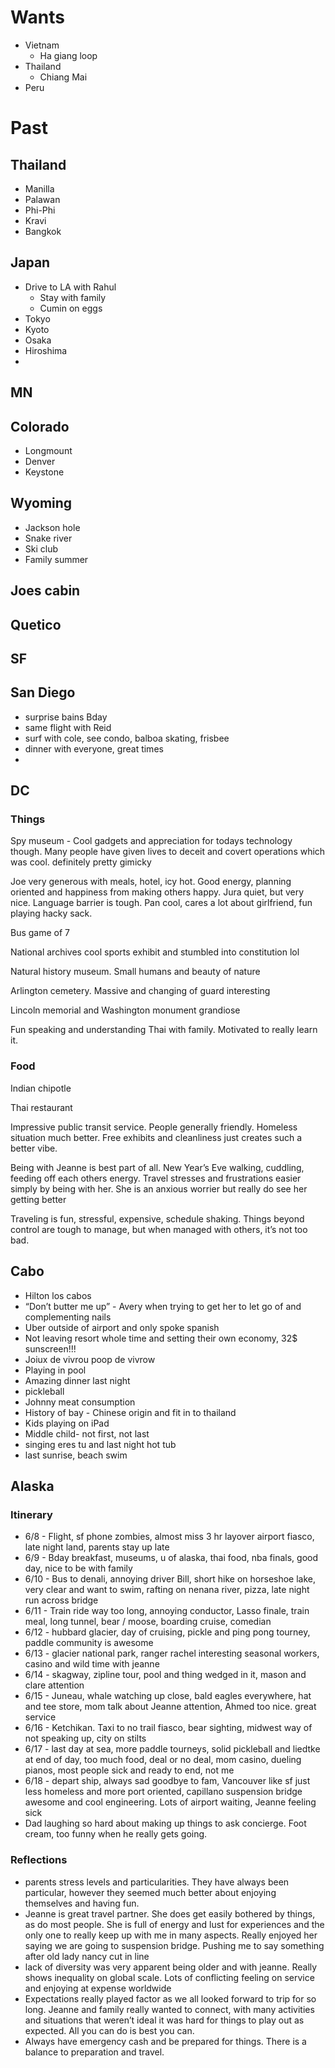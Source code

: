 # Wants
- Vietnam
  - Ha giang loop
- Thailand
  - Chiang Mai
- Peru


# Past 

## Thailand
- Manilla
- Palawan
- Phi-Phi
- Kravi
- Bangkok

## Japan
- Drive to LA with Rahul
  - Stay with family
  - Cumin on eggs
- Tokyo
- Kyoto
- Osaka
- Hiroshima
- 

## MN 

## Colorado
- Longmount
- Denver
- Keystone

## Wyoming
- Jackson hole  
- Snake river 
- Ski club
- Family summer

## Joes cabin
## Quetico

## SF 



## San Diego
- surprise bains Bday
- same flight with Reid 
- surf with cole, see condo, balboa skating, frisbee
- dinner with everyone, great times
- 

## DC 
### Things

Spy museum - Cool gadgets and appreciation for todays technology though. Many people have given lives to deceit and covert operations which was cool. definitely pretty gimicky

Joe very generous with meals, hotel, icy hot. Good energy, planning oriented and happiness from making others happy. Jura quiet, but very nice. Language barrier is tough. Pan cool, cares a lot about girlfriend, fun playing hacky sack.

Bus game of 7

National archives cool sports exhibit and stumbled into constitution lol

Natural history museum. Small humans and beauty of nature

Arlington cemetery. Massive and changing of guard interesting

Lincoln memorial and Washington monument grandiose

Fun speaking and understanding Thai with family. Motivated to really learn it.

### Food

Indian chipotle

Thai restaurant

Impressive public transit service. People generally friendly. Homeless situation much better. Free exhibits and cleanliness just creates such a better vibe.

Being with Jeanne is best part of all. New Year’s Eve walking, cuddling, feeding off each others energy. Travel stresses and frustrations easier simply by being with her. She is an anxious worrier but really do see her getting better

Traveling is fun, stressful, expensive, schedule shaking. Things beyond control are tough to manage, but when managed with others, it’s not too bad.

## Cabo
- Hilton los cabos
- “Don’t butter me up” - Avery when trying to get her to let go of and complementing nails
- Uber outside of airport and only spoke spanish
- Not leaving resort whole time and setting their own economy, 32$ sunscreen!!!
- Joiux de vivrou poop de vivrow 
- Playing in pool
- Amazing dinner last night
- pickleball
- Johnny meat consumption
- History of bay - Chinese origin and fit in to thailand
- Kids playing on iPad
- Middle child- not first, not last
- singing eres tu and last night hot tub
- last sunrise, beach swim

## Alaska
### Itinerary

- 6/8 - Flight, sf phone zombies, almost miss 3 hr layover airport fiasco, late night land, parents stay up late
- 6/9 - Bday breakfast, museums, u of alaska, thai food, nba finals, good day, nice to be with family
- 6/10 - Bus to denali, annoying driver Bill, short hike on horseshoe lake, very clear and want to swim, rafting on nenana river, pizza, late night run across bridge
- 6/11 - Train ride way too long, annoying conductor, Lasso finale, train meal, long tunnel, bear / moose, boarding cruise, comedian
- 6/12 - hubbard glacier, day of cruising, pickle and ping pong tourney, paddle community is awesome
- 6/13 - glacier national park, ranger rachel interesting seasonal workers, casino and wild time with jeanne
- 6/14 - skagway, zipline tour, pool and thing wedged in it, mason and clare attention
- 6/15 - Juneau, whale watching up close, bald eagles everywhere, hat and tee store, mom talk about Jeanne attention, Ahmed too nice. great service
- 6/16 - Ketchikan. Taxi to no trail fiasco, bear sighting, midwest way of not speaking up, city on stilts
- 6/17 - last day at sea, more paddle tourneys, solid pickleball and liedtke at end of day, too much food, deal or no deal, mom casino, dueling pianos, most people sick and ready to end, not me
- 6/18 - depart ship, always sad goodbye to fam, Vancouver like sf just less homeless and more port oriented, capillano suspension bridge awesome and cool engineering. Lots of airport waiting, Jeanne feeling sick
- Dad laughing so hard about making up things to ask concierge. Foot cream, too funny when he really gets going.

### Reflections

- parents stress levels and particularities. They have always been particular, however they seemed much better about enjoying themselves and having fun.
- Jeanne is great travel partner. She does get easily bothered by things, as do most people. She is full of energy and lust for experiences and the only one to really keep up with me in many aspects. Really enjoyed her saying we are going to suspension bridge. Pushing me to say something after old lady nancy cut in line
- lack of diversity was very apparent being older and with jeanne. Really shows inequality on global scale. Lots of conflicting feeling on service and enjoying at expense worldwide
- Expectations really played factor as we all looked forward to trip for so long. Jeanne and family really wanted to connect, with many activities and situations that weren’t ideal it was hard for things to play out as expected. All you can do is best you can.
- Always have emergency cash and be prepared for things. There is a balance to preparation and travel.